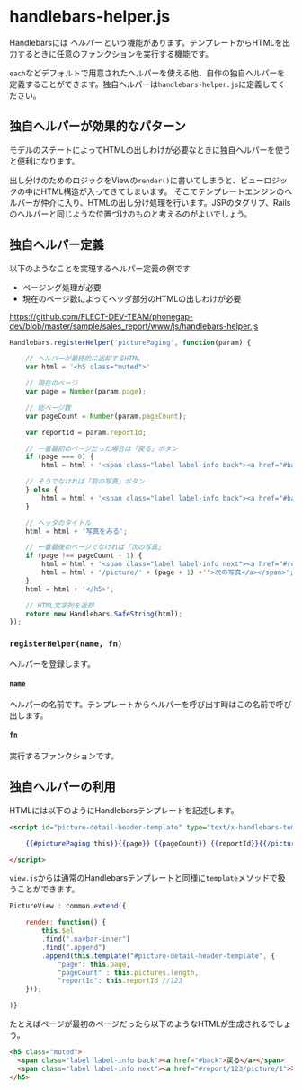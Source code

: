 # handlebars-helper.js

Handlebarsには _ヘルパー_ という機能があります。テンプレートからHTMLを出力するときに任意のファンクションを実行する機能です。

`each`などデフォルトで用意されたヘルパーを使える他、自作の独自ヘルパーを定義することができます。独自ヘルパーは`handlebars-helper.js`に定義してください。

## 独自ヘルパーが効果的なパターン

モデルのステートによってHTMLの出しわけが必要なときに独自ヘルパーを使うと便利になります。

出し分けのためのロジックをViewの`render()`に書いてしまうと、ビューロジックの中にHTML構造が入ってきてしまいます。
そこでテンプレートエンジンのヘルパーが仲介に入り、HTMLの出し分け処理を行います。JSPのタグリブ、Railsのヘルパーと同じような位置づけのものと考えるのがよいでしょう。

## 独自ヘルパー定義

以下のようなことを実現するヘルパー定義の例です

* ページング処理が必要
* 現在のページ数によってヘッダ部分のHTMLの出しわけが必要

https://github.com/FLECT-DEV-TEAM/phonegap-dev/blob/master/sample/sales_report/www/js/handlebars-helper.js

```javascript
Handlebars.registerHelper('picturePaging', function(param) {

	// ヘルパーが最終的に返却するHTML
	var html = '<h5 class="muted">'

	// 現在のページ
	var page = Number(param.page);

	// 総ページ数
	var pageCount = Number(param.pageCount);

	var reportId = param.reportId;

	// 一番最初のページだった場合は「戻る」ボタン
	if (page === 0) {
		html = html + '<span class="label label-info back"><a href="#back">戻る</a></span>';

	// そうでなければ「前の写真」ボタン
	} else {
		html = html + '<span class="label label-info back"><a href="#back">前の写真</a></span>';
	}

	// ヘッダのタイトル
	html = html + '写真をみる';

	// 一番最後のページでなければ「次の写真」
	if (page !== pageCount - 1) {
		html = html + '<span class="label label-info next"><a href="#report/' + reportId + '';
		html = html + '/picture/' + (page + 1) +'">次の写真</a></span>';
	}
	html = html + '</h5>';

    // HTML文字列を返却
	return new Handlebars.SafeString(html);
});
```

### `registerHelper(name, fn)`

ヘルパーを登録します。

#### `name`

ヘルパーの名前です。テンプレートからヘルパーを呼び出す時はこの名前で呼び出します。

#### `fn`

実行するファンクションです。


## 独自ヘルパーの利用

HTMLには以下のようにHandlebarsテンプレートを記述します。

```html
<script id="picture-detail-header-template" type="text/x-handlebars-template">

    {{#picturePaging this}}{{page}} {{pageCount}} {{reportId}}{{/picturePaging}}

</script>
```

`view.js`からは通常のHandlebarsテンプレートと同様に`template`メソッドで扱うことができます。

```javascript
PictureView : common.extend({

    render: function() {
        this.$el
        .find(".navbar-inner")
        .find(".append")
        .append(this.template("#picture-detail-header-template", {
            "page": this.page,
            "pageCount" : this.pictures.length,
            "reportId": this.reportId //123
    }));

)}
```

たとえばページが最初のページだったら以下のようなHTMLが生成されるでしょう。

```html
<h5 class="muted">
  <span class="label label-info back"><a href="#back">戻る</a></span>
  <span class="label label-info next"><a href="#report/123/picture/1">次の写真</a></span>
</h5>
```
